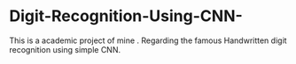 # Digit-Recognition-Using-CNN-
This is a academic project of mine . Regarding the famous Handwritten digit recognition using simple CNN.

